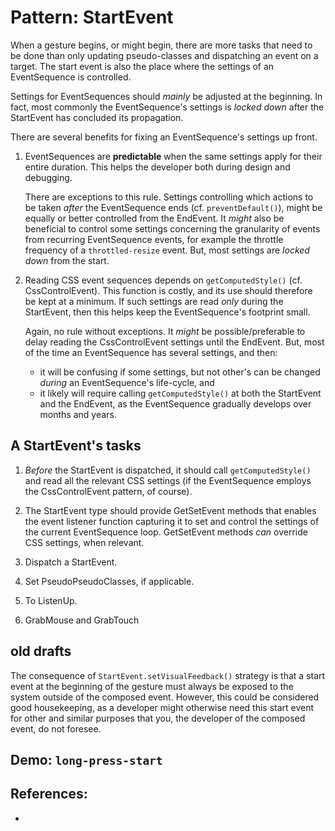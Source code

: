 # Pattern: StartEvent

When a gesture begins, or might begin, there are more tasks that need to be done than only updating pseudo-classes and dispatching an event on a target. The start event is also the place where the settings of an EventSequence is controlled.

Settings for EventSequences should *mainly* be adjusted at the beginning. In fact, most commonly the EventSequence's settings is *locked down* after the StartEvent has concluded its propagation.
 
There are several benefits for fixing an EventSequence's settings up front.

1. EventSequences are **predictable** when the same settings apply for their entire duration. This helps the developer both during design and debugging.

   There are exceptions to this rule. Settings controlling which actions to be taken *after* the EventSequence ends (cf. `preventDefault()`), might be equally or better controlled from the EndEvent. It *might* also be beneficial to control some settings concerning the granularity of events from recurring EventSequence events, for example the throttle frequency of a `throttled-resize` event. But, most settings are *locked down* from the start.
   
2. Reading CSS event sequences depends on `getComputedStyle()` (cf. CssControlEvent). This function is costly, and its use should therefore be kept at a minimum. If such settings are read *only* during the StartEvent, then this helps keep the EventSequence's footprint small.

   Again, no rule without exceptions. It *might* be possible/preferable to delay reading the CssControlEvent settings until the EndEvent. But, most of the time an EventSequence has several settings, and then:
    * it will be confusing if some settings, but not other's can be changed *during* an EventSequence's life-cycle, and
    * it likely will require calling `getComputedStyle()` at both the StartEvent and the EndEvent, as the EventSequence gradually develops over months and years.
    
## A StartEvent's tasks

1. *Before* the StartEvent is dispatched, it should call `getComputedStyle()` and read all the relevant CSS settings (if the EventSequence employs the CssControlEvent pattern, of course).

2. The StartEvent type should provide GetSetEvent methods that enables the event listener function capturing it to set and control the settings of the current EventSequence loop. GetSetEvent methods *can* override CSS settings, when relevant.

3. Dispatch a StartEvent.

4. Set PseudoPseudoClasses, if applicable.

5. To ListenUp.

6. GrabMouse and GrabTouch

## old drafts

The consequence of `StartEvent.setVisualFeedback()` strategy is that a start event at the beginning of the gesture must always be exposed to the system outside of the composed event. However, this could be considered good housekeeping, as a developer might otherwise need this start event for other and similar purposes that you, the developer of the composed event, do not foresee.

## Demo: `long-press-start`



## References:

 * 